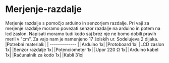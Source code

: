 # Merjenje-razdalje
Merjenje razdalje s pomočjo arduino in senzorjem razdalje.
Pri vaji za merjenje razdalje moramo povezati senzor razdalje na arduino in potem na lcd zaslon.
Napisati moramo tudi kodo saj brez nje ne bomo dobili pravih meril v "cm".
Za vajo nam je namenjeno 17 šolskih ur.
Sodelujeva 2 dijaka.
|Potrebni materiali:|
| ------------- |
|Arduino 1x|
|Protoboard 1x|
|LCD zaslon 1x|
|Senzor razdalje 1x|
|Potenciometer 1x|
|Upor 220 Ω 1x|
|Arduino kabel 1x|
|Računalnik za kodo 1x|
|Kabli 31x|
